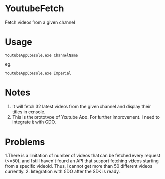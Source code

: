 # YoutubeFetch
Fetch videos from a given channel

# Usage
```
YoutubeAppConsole.exe ChannelName
```
eg. <br/>
```
YoutubeAppConsole.exe Imperial
```

# Notes
1. It will fetch 32 latest videos from the given channel and display their titles in console.
2. This is the prototype of Youtube App. For further improvement, I need to integrate it with GDO.

# Problems
1.There is a limitation of number of videos that can be fetched every request (<=50), and I still haven't found an API that support fetching videos starting from a specific videoId. Thus, I cannot get more than 50 different videos currently.
2. Integration with GDO after the SDK is ready. 